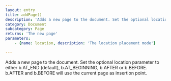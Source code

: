 ```yaml
---
layout: entry
title: addPage()
description: 'Adds a new page to the document. Set the optional location parameter to either b.AT_END (default), b.AT_BEGINNING, b.AFTER or b.BEFORE. b.AFTER and b.BEFORE will use the current page as insertion point.'
category: Document
subcategory: Page
returns: 'The new page'
parameters:
    - {name: location, description: 'The location placement mode'}

---
```

Adds a new page to the document. Set the optional location parameter to either b.AT_END (default), b.AT_BEGINNING, b.AFTER or b.BEFORE. b.AFTER and b.BEFORE will use the current page as insertion point.